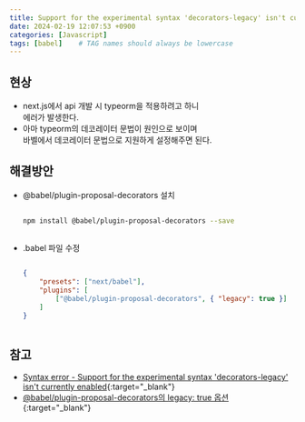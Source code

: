 ```yaml
---
title: Support for the experimental syntax 'decorators-legacy' isn't currently enabled
date: 2024-02-19 12:07:53 +0900
categories: [Javascript]
tags: [babel]    # TAG names should always be lowercase
---
```


## 현상
- next.js에서 api 개발 시 typeorm을 적용하려고 하니  
  에러가 발생한다.  
- 아마 typeorm의 데코레이터 문법이 원인으로 보이며  
  바벨에서 데코레이터 문법으로 지원하게 설정해주면 된다.  

## 해결방안
- @babel/plugin-proposal-decorators 설치  
  ```bash  
            
  npm install @babel/plugin-proposal-decorators --save  
            
  ```  
            
- .babel 파일 수정  
  ```json  
            
  {   
      "presets": ["next/babel"],   
      "plugins": [  
          ["@babel/plugin-proposal-decorators", { "legacy": true }]  
      ]  
  }  
            
  ```  

## 참고
- [Syntax error - Support for the experimental syntax 'decorators-legacy' isn't currently enabled](https://stackoverflow.com/questions/52262084/syntax-error-support-for-the-experimental-syntax-decorators-legacy-isnt-cur){:target="_blank"}  
- [@babel/plugin-proposal-decorators의 legacy: true 옵션](https://simsimjae.tistory.com/446){:target="_blank"}  

